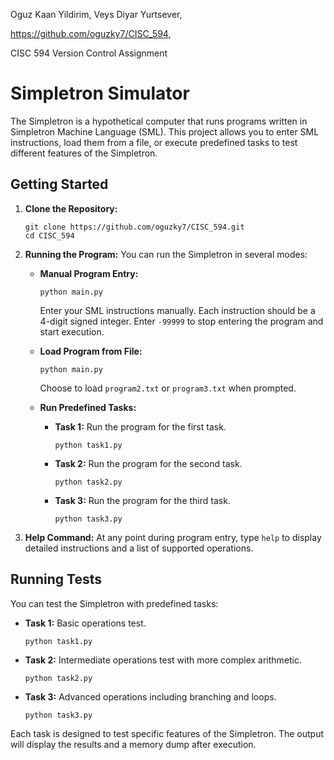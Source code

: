 Oguz Kaan Yildirim, 
Veys Diyar Yurtsever, 

https://github.com/oguzky7/CISC_594, 

CISC 594 Version Control Assignment

# Simpletron Simulator

The Simpletron is a hypothetical computer that runs programs written in Simpletron Machine Language (SML). This project allows you to enter SML instructions, load them from a file, or execute predefined tasks to test different features of the Simpletron.

## Getting Started

1. **Clone the Repository:**
   ```
   git clone https://github.com/oguzky7/CISC_594.git
   cd CISC_594
   ```

2. **Running the Program:**
   You can run the Simpletron in several modes:

   - **Manual Program Entry:**
     ```
     python main.py
     ```
     Enter your SML instructions manually. Each instruction should be a 4-digit signed integer. Enter `-99999` to stop entering the program and start execution.

   - **Load Program from File:**
     ```
     python main.py
     ```
     Choose to load `program2.txt` or `program3.txt` when prompted.

   - **Run Predefined Tasks:**
     - **Task 1:** Run the program for the first task.
       ```
       python task1.py
       ```
     - **Task 2:** Run the program for the second task.
       ```
       python task2.py
       ```
     - **Task 3:** Run the program for the third task.
       ```
       python task3.py
       ```

3. **Help Command:**
   At any point during program entry, type `help` to display detailed instructions and a list of supported operations.

## Running Tests

You can test the Simpletron with predefined tasks:

- **Task 1:** Basic operations test.
  ```
  python task1.py
  ```
- **Task 2:** Intermediate operations test with more complex arithmetic.
  ```
  python task2.py
  ```
- **Task 3:** Advanced operations including branching and loops.
  ```
  python task3.py
  ```

Each task is designed to test specific features of the Simpletron. The output will display the results and a memory dump after execution.
